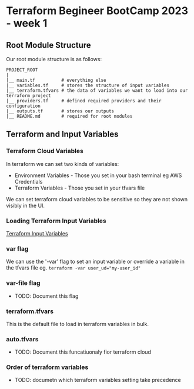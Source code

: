 # Terraform Begineer BootCamp 2023 - week 1

## Root Module Structure

Our root module structure is as follows:

```
PROJECT_ROOT
|
|__ main.tf          # everything else
|__ variables.tf     # stores the structure of input variables
|__ terraform.tfvars # the data of variables we want to load into our terraform project
|__ providers.tf     # defined required providers and their configuration
|__ outputs.tf       # stores our outputs
|__ README.md        # required for root modules
```

[](https://developer.hashicorp.com/terraform/language/modules/develop/structure)

## Terraform and Input Variables

### Terraform Cloud Variables

In terraform we can set two kinds of variables:
- Environment Variables - Those you set in your bash terminal eg AWS Credentials
- Terraform Variables - Those you set in your tfvars file

We can set terraform cloud variables to be sensitive so they are not shown visibly in the UI.

### Loading Terraform Input Variables

[Terraform Input Variables](https://developer.hashicorp.com/terraform/language/values/variables)

### var flag
We can use the '-var' flag to set an input variable or override a variable in the tfvars file eg. `terraform -var user_ud="my-user_id"`

### var-file flag
- TODO: Document this flag

### terraform.tfvars

This is the default file to load in terraform variables in bulk.

### auto.tfvars

- TODO: Document this funcatiuonaly fior terraform cloud

### Order of terraform variables 

- TODO: documetn which terraform variables setting take precedence
